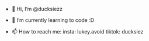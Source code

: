 - 👋 Hi, I’m @ducksiezz

- 🌱 I’m currently learning to code :D

- 📫 How to reach me: 
insta: lukey.avoid
tiktok: ducksiez


